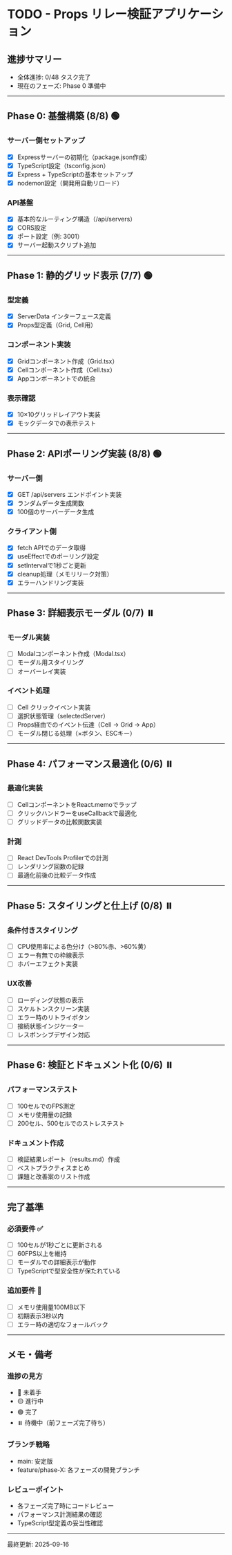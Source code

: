 # TODO - Props リレー検証アプリケーション

## 進捗サマリー
- 全体進捗: 0/48 タスク完了
- 現在のフェーズ: Phase 0 準備中

---

## Phase 0: 基盤構築 (8/8) 🟢

### サーバー側セットアップ
- [x] Expressサーバーの初期化（package.json作成）
- [x] TypeScript設定（tsconfig.json）
- [x] Express + TypeScriptの基本セットアップ
- [x] nodemon設定（開発用自動リロード）

### API基盤
- [x] 基本的なルーティング構造（/api/servers）
- [x] CORS設定
- [x] ポート設定（例: 3001）
- [x] サーバー起動スクリプト追加

---

## Phase 1: 静的グリッド表示 (7/7) 🟢

### 型定義
- [x] ServerData インターフェース定義
- [x] Props型定義（Grid, Cell用）

### コンポーネント実装
- [x] Gridコンポーネント作成（Grid.tsx）
- [x] Cellコンポーネント作成（Cell.tsx）
- [x] Appコンポーネントでの統合

### 表示確認
- [x] 10×10グリッドレイアウト実装
- [x] モックデータでの表示テスト

---

## Phase 2: APIポーリング実装 (8/8) 🟢

### サーバー側
- [x] GET /api/servers エンドポイント実装
- [x] ランダムデータ生成関数
- [x] 100個のサーバーデータ生成

### クライアント側
- [x] fetch APIでのデータ取得
- [x] useEffectでのポーリング設定
- [x] setIntervalで1秒ごと更新
- [x] cleanup処理（メモリリーク対策）
- [x] エラーハンドリング実装

---

## Phase 3: 詳細表示モーダル (0/7) ⏸️

### モーダル実装
- [ ] Modalコンポーネント作成（Modal.tsx）
- [ ] モーダル用スタイリング
- [ ] オーバーレイ実装

### イベント処理
- [ ] Cell クリックイベント実装
- [ ] 選択状態管理（selectedServer）
- [ ] Props経由でのイベント伝達（Cell → Grid → App）
- [ ] モーダル閉じる処理（×ボタン、ESCキー）

---

## Phase 4: パフォーマンス最適化 (0/6) ⏸️

### 最適化実装
- [ ] CellコンポーネントをReact.memoでラップ
- [ ] クリックハンドラーをuseCallbackで最適化
- [ ] グリッドデータの比較関数実装

### 計測
- [ ] React DevTools Profilerでの計測
- [ ] レンダリング回数の記録
- [ ] 最適化前後の比較データ作成

---

## Phase 5: スタイリングと仕上げ (0/8) ⏸️

### 条件付きスタイリング
- [ ] CPU使用率による色分け（>80%赤、>60%黄）
- [ ] エラー有無での枠線表示
- [ ] ホバーエフェクト実装

### UX改善
- [ ] ローディング状態の表示
- [ ] スケルトンスクリーン実装
- [ ] エラー時のリトライボタン
- [ ] 接続状態インジケーター
- [ ] レスポンシブデザイン対応

---

## Phase 6: 検証とドキュメント化 (0/6) ⏸️

### パフォーマンステスト
- [ ] 100セルでのFPS測定
- [ ] メモリ使用量の記録
- [ ] 200セル、500セルでのストレステスト

### ドキュメント作成
- [ ] 検証結果レポート（results.md）作成
- [ ] ベストプラクティスまとめ
- [ ] 課題と改善案のリスト作成

---

## 完了基準

### 必須要件 ✅
- [ ] 100セルが1秒ごとに更新される
- [ ] 60FPS以上を維持
- [ ] モーダルでの詳細表示が動作
- [ ] TypeScriptで型安全性が保たれている

### 追加要件 🎯
- [ ] メモリ使用量100MB以下
- [ ] 初期表示3秒以内
- [ ] エラー時の適切なフォールバック

---

## メモ・備考

### 進捗の見方
- 🔴 未着手
- 🟡 進行中
- 🟢 完了
- ⏸️ 待機中（前フェーズ完了待ち）

### ブランチ戦略
- main: 安定版
- feature/phase-X: 各フェーズの開発ブランチ

### レビューポイント
- 各フェーズ完了時にコードレビュー
- パフォーマンス計測結果の確認
- TypeScript型定義の妥当性確認

---

最終更新: 2025-09-16